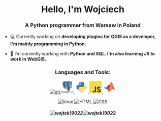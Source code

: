<h1 align="center">Hello, I'm Wojciech</h1>
<h3 align="center">A Python programmer from Warsaw in Poland</h3>

- 💻 Currently working on **developing plugins for QGIS as a developer, I'm mainly programming in Python.**

- 📩 I’m currently working with **Python and SQL. I'm also learning JS to work in WebGIS.**


<h3 align="center">Languages and Tools:</h3>
<p align="center"> <a href="https://git-scm.com/" target="_blank" rel="noreferrer"> <img src="https://www.vectorlogo.zone/logos/git-scm/git-scm-icon.svg" alt="git" width="40" height="40"/> </a> <a href="https://git-scm.com" target="_blank" rel="noreferrer"> <img src="https://raw.githubusercontent.com/devicons/devicon/master/icons/postgresql/postgresql-original-wordmark.svg" alt="postgresql" width="40" height="40"/> </a> <a href="https://www.postgresql.org" target="_blank" rel="noreferrer"> <img src="https://raw.githubusercontent.com/devicons/devicon/master/icons/python/python-original.svg" alt="python" width="40" height="40"/> </a> </a> <a href="https://www.python.org" target="_blank" rel="noreferrer"> <img src="https://raw.githubusercontent.com/devicons/devicon/master/icons/javascript/javascript-original.svg" alt="JS" width="40" height="40"/> </a> 
<img src="https://raw.githubusercontent.com/devicons/devicon/master/icons/matlab/matlab-original.svg" alt="Matlab" width="40" height="40"/> </a></p>
<p align="center"> <a> <img src="https://upload.wikimedia.org/wikipedia/commons/f/f1/Icons8_flat_linux.svg" alt="linux" width="40" height="40"/> </a> 
<a> <img src="https://upload.wikimedia.org/wikipedia/commons/6/61/HTML5_logo_and_wordmark.svg" alt="HTML" width="40" height="40"/> </a>
<img src="https://upload.wikimedia.org/wikipedia/commons/6/62/CSS3_logo.svg" alt="CSS" width="35" height="35"/> </a></p>

<h5 align="center"><p><a><img src="https://github-readme-streak-stats.herokuapp.com/?user=wojtek19022&theme=transparent" alt="wojtek19022" /></a><a><img src="https://github-readme-stats.vercel.app/api?username=wojtek19022&show_icons=true&locale=en&theme=transparent" alt="wojtek19022"/></a></p></h5>
 
